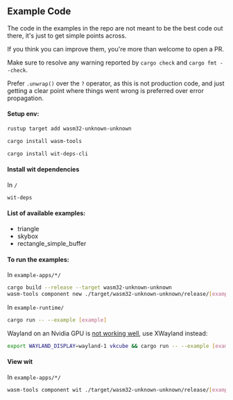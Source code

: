 ## Example Code

The code in the examples in the repo are not meant to be the best code out there, it's just to get simple points across.

If you think you can improve them, you're more than welcome to open a PR.

Make sure to resolve any warning reported by `cargo check` and `cargo fmt --check`.

Prefer `.unwrap()` over the `?` operator, as this is not production code, and just getting a clear point where things went wrong is preferred over error propagation.


#### Setup env:
```bash
rustup target add wasm32-unknown-unknown
```

```bash
cargo install wasm-tools
```

```bash
cargo install wit-deps-cli
```


#### Install wit dependencies
In `/`
```bash
wit-deps
```


#### List of available examples:
- triangle
- skybox
- rectangle_simple_buffer


#### To run the examples:

In `example-apps/*/`
```bash
cargo build --release --target wasm32-unknown-unknown
wasm-tools component new ./target/wasm32-unknown-unknown/release/[example].wasm -o out.wasm
```


In `example-runtime/`
```bash
cargo run -- --example [example]
```

Wayland on an Nvidia GPU is [not working well](https://github.com/gfx-rs/wgpu/issues/2519), use XWayland instead:

```bash
export WAYLAND_DISPLAY=wayland-1 vkcube && cargo run -- --example [example]
```


#### View wit

In `example-apps/*/`
```bash
wasm-tools component wit ./target/wasm32-unknown-unknown/release/[example].wasm
```
